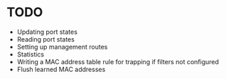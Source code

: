 # TODO

- Updating port states
- Reading port states
- Setting up management routes
- Statistics
- Writing a MAC address table rule for trapping if filters not configured
- Flush learned MAC addresses